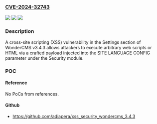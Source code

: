 ### [CVE-2024-32743](https://cve.mitre.org/cgi-bin/cvename.cgi?name=CVE-2024-32743)
![](https://img.shields.io/static/v1?label=Product&message=n%2Fa&color=blue)
![](https://img.shields.io/static/v1?label=Version&message=n%2Fa&color=blue)
![](https://img.shields.io/static/v1?label=Vulnerability&message=n%2Fa&color=brighgreen)

### Description

A cross-site scripting (XSS) vulnerability in the Settings section of WonderCMS v3.4.3 allows attackers to execute arbitrary web scripts or HTML via a crafted payload injected into the SITE LANGUAGE CONFIG parameter under the Security module.

### POC

#### Reference
No PoCs from references.

#### Github
- https://github.com/adiapera/xss_security_wondercms_3.4.3

